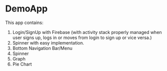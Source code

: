 # DemoApp
This app contains:
1. Login/SignUp with Firebase (with activity stack properly managed when user signs up, logs in or moves from login to sign up or vice versa.)
2. Spinner with easy implementation.
3. Bottom Navigation Bar/Menu
4. Spinner
5. Graph
6. Pie Chart 
